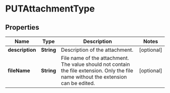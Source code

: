 

# PUTAttachmentType


## Properties

| Name | Type | Description | Notes |
|------------ | ------------- | ------------- | -------------|
|**description** | **String** | Description of the attachment.  |  [optional] |
|**fileName** | **String** | File name of the attachment. The value should not contain the file extension. Only the file name without the extension can be edited.  |  [optional] |



